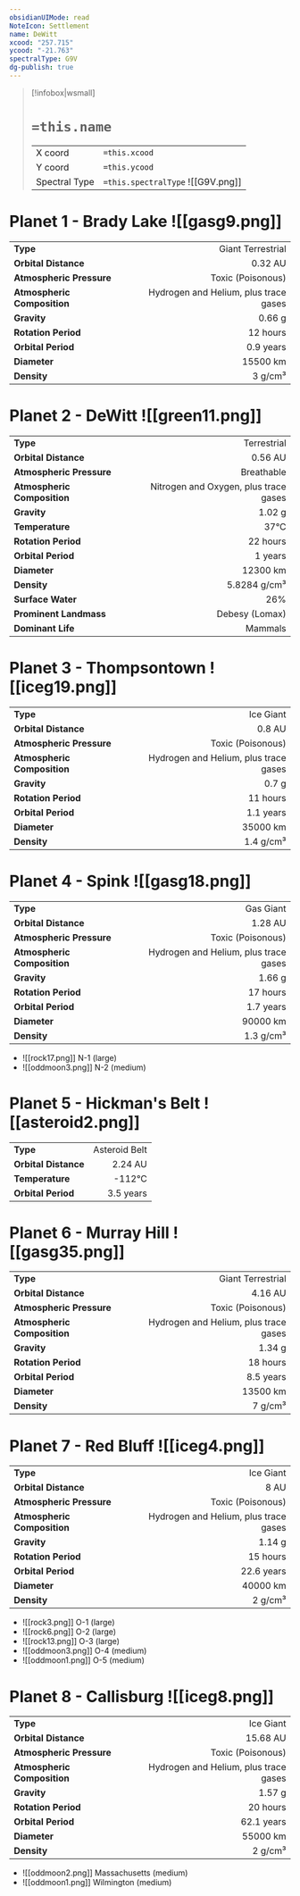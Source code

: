 ```yaml
---
obsidianUIMode: read
NoteIcon: Settlement
name: DeWitt
xcood: "257.715"
ycood: "-21.763"
spectralType: G9V
dg-publish: true
---
```

> [!infobox|wsmall]
> # `=this.name`
> | | |
> | - | - |
> | X coord | `=this.xcood` |
> | Y coord| `=this.ycood` |
> | Spectral Type | `=this.spectralType` ![[G9V.png]] |

# Planet 1 - Brady Lake ![[gasg9.png]]
|                             |                           |
| --------------------------- | -------------------------:|
| **Type**                    |             Giant Terrestrial |
| **Orbital Distance**        |   0.32 AU |
| **Atmospheric Pressure**    |       Toxic (Poisonous) |
| **Atmospheric Composition** |      Hydrogen and Helium, plus trace gases |
| **Gravity**                 |        0.66 g |
| **Rotation Period**         |  12 hours |
| **Orbital Period** | 0.9 years |
| **Diameter**                |      15500 km | 
| **Density**                 |    3 g/cm³ |





# Planet 2 - DeWitt ![[green11.png]]
|                             |                           |
| --------------------------- | -------------------------:|
| **Type**                    |             Terrestrial |
| **Orbital Distance**        |   0.56 AU |
| **Atmospheric Pressure**    |       Breathable |
| **Atmospheric Composition** |      Nitrogen and Oxygen, plus trace gases |
| **Gravity**                 |        1.02 g |
| **Temperature**             |    37°C |
| **Rotation Period**         |  22 hours |
| **Orbital Period** | 1 years |
| **Diameter**                |      12300 km | 
| **Density**                 |    5.8284 g/cm³ |
| **Surface Water**           |           26% | 
| **Prominent Landmass**      |         Debesy (Lomax) | 
| **Dominant Life**           |         Mammals |





# Planet 3 - Thompsontown ![[iceg19.png]]
|                             |                           |
| --------------------------- | -------------------------:|
| **Type**                    |             Ice Giant |
| **Orbital Distance**        |   0.8 AU |
| **Atmospheric Pressure**    |       Toxic (Poisonous) |
| **Atmospheric Composition** |      Hydrogen and Helium, plus trace gases |
| **Gravity**                 |        0.7 g |
| **Rotation Period**         |  11 hours |
| **Orbital Period** | 1.1 years |
| **Diameter**                |      35000 km | 
| **Density**                 |    1.4 g/cm³ |





# Planet 4 - Spink ![[gasg18.png]]
|                             |                           |
| --------------------------- | -------------------------:|
| **Type**                    |             Gas Giant |
| **Orbital Distance**        |   1.28 AU |
| **Atmospheric Pressure**    |       Toxic (Poisonous) |
| **Atmospheric Composition** |      Hydrogen and Helium, plus trace gases |
| **Gravity**                 |        1.66 g |
| **Rotation Period**         |  17 hours |
| **Orbital Period** | 1.7 years |
| **Diameter**                |      90000 km | 
| **Density**                 |    1.3 g/cm³ |



- ![[rock17.png]] N-1 (large)
- ![[oddmoon3.png]] N-2 (medium)


# Planet 5 - Hickman's Belt ![[asteroid2.png]]
|                             |                           |
| --------------------------- | -------------------------:|
| **Type**                    |             Asteroid Belt |
| **Orbital Distance**        |   2.24 AU |
| **Temperature**             |    -112°C |
| **Orbital Period** | 3.5 years |





# Planet 6 - Murray Hill ![[gasg35.png]]
|                             |                           |
| --------------------------- | -------------------------:|
| **Type**                    |             Giant Terrestrial |
| **Orbital Distance**        |   4.16 AU |
| **Atmospheric Pressure**    |       Toxic (Poisonous) |
| **Atmospheric Composition** |      Hydrogen and Helium, plus trace gases |
| **Gravity**                 |        1.34 g |
| **Rotation Period**         |  18 hours |
| **Orbital Period** | 8.5 years |
| **Diameter**                |      13500 km | 
| **Density**                 |    7 g/cm³ |





# Planet 7 - Red Bluff ![[iceg4.png]]
|                             |                           |
| --------------------------- | -------------------------:|
| **Type**                    |             Ice Giant |
| **Orbital Distance**        |   8 AU |
| **Atmospheric Pressure**    |       Toxic (Poisonous) |
| **Atmospheric Composition** |      Hydrogen and Helium, plus trace gases |
| **Gravity**                 |        1.14 g |
| **Rotation Period**         |  15 hours |
| **Orbital Period** | 22.6 years |
| **Diameter**                |      40000 km | 
| **Density**                 |    2 g/cm³ |



- ![[rock3.png]] O-1 (large)
- ![[rock6.png]] O-2 (large)
- ![[rock13.png]] O-3 (large)
- ![[oddmoon3.png]] O-4 (medium)
- ![[oddmoon1.png]] O-5 (medium)


# Planet 8 - Callisburg ![[iceg8.png]]
|                             |                           |
| --------------------------- | -------------------------:|
| **Type**                    |             Ice Giant |
| **Orbital Distance**        |   15.68 AU |
| **Atmospheric Pressure**    |       Toxic (Poisonous) |
| **Atmospheric Composition** |      Hydrogen and Helium, plus trace gases |
| **Gravity**                 |        1.57 g |
| **Rotation Period**         |  20 hours |
| **Orbital Period** | 62.1 years |
| **Diameter**                |      55000 km | 
| **Density**                 |    2 g/cm³ |



- ![[oddmoon2.png]] Massachusetts (medium)
- ![[oddmoon1.png]] Wilmington (medium)


